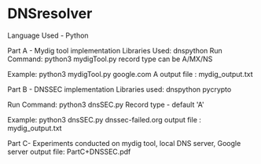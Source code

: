 # DNSresolver

Language Used - Python

Part A - Mydig tool implementation
Libraries Used:
dnspython
Run Command:
python3 mydigTool.py <website name> <record type>
record type can be A/MX/NS

Example:
python3 mydigTool.py google.com A
output file : mydig_output.txt

Part B - DNSSEC implementation
Libraries used:
dnspython
pycrypto

Run Command:
python3 dnsSEC.py <website name>
Record type - default 'A'

Example:
python3 dnsSEC.py dnssec-failed.org
output file : mydig_output.txt

Part C- Experiments conducted on mydig tool, local DNS server, Google server
output file: PartC+DNSSEC.pdf
